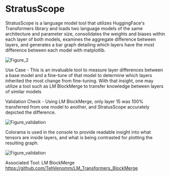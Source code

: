 # StratusScope
StratusScope is a language model tool that utilizes HuggingFace's Transformers library and loads two language models of the same architecture and parameter size, consolidates the weights and biases within each layer of both models, examines the aggregate difference between layers, and generates a bar graph detailing which layers have the most difference between each model with matplotlib.

![Figure_2](https://user-images.githubusercontent.com/107712289/232157041-173e8a69-f7e2-439c-b527-61c2da70296d.png)

Use Case - This is an invaluable tool to measure layer differences between a base model and a fine-tune of that model to determine which layers inherited the most change from fine-tuning. With that insight, one may utilize a tool such as LM BlockMerge to transfer knowledge between layers of similar models

Validation Check - Using LM BlockMerge, only layer 15 was 100% transferred from one model to another, and StratusScope accurately depicted the difference.

![Figure_validation](https://user-images.githubusercontent.com/107712289/232157709-3ad6f6db-2f8a-48c3-8f0a-e7c7d138aed3.png)

Colorama is used in the console to provide readable insight into what tensors are inside layers, and what is being contrasted for plotting the resulting graph.

![Figure_validation](https://github.com/Digitous/StratusScope/blob/main/console_out.PNG)


Associated Tool:
LM BlockMerge
https://github.com/TehVenomm/LM_Transformers_BlockMerge
